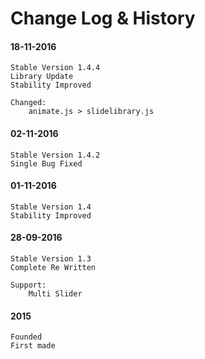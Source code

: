 # Change Log & History

#### 18-11-2016
    Stable Version 1.4.4
    Library Update
    Stability Improved

    Changed:
        animate.js > slidelibrary.js

#### 02-11-2016
    Stable Version 1.4.2
    Single Bug Fixed

#### 01-11-2016
    Stable Version 1.4
    Stability Improved

#### 28-09-2016
    Stable Version 1.3
    Complete Re Written
    
    Support:
		Multi Slider

#### 2015
	Founded
	First made